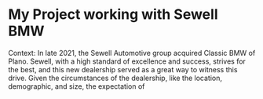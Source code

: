 # My Project working with Sewell BMW

Context: In late 2021, the Sewell Automotive group acquired Classic BMW of Plano. Sewell, with a high standard of excellence and success, strives for the best, and this new dealership served as a great way to witness this drive. Given the circumstances of the dealership, like the location, demographic, and size, the expectation of 
